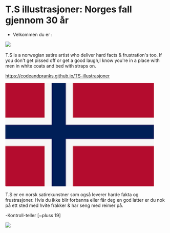 # T.S illustrasjoner: Norges fall gjennom 30 år
 - Velkommen du er :

![](https://api.visitorbadge.io/api/VisitorHit?user=CodeAndPranks-TS-illustrasjoner&repo=github-visitors-badge&countColor=%237B1E7A)

T.S is a norwegian satire artist who
 deliver hard facts & frustration's too. If you don't get pissed off or get a good laugh,I know you're in a place with men in white coats and bed with straps on.
 
https://codeandpranks.github.io/TS-illustrasjoner

![Engelsk text](no.png)

T.S er en norsk satirekunstner som også leverer harde fakta og frustrasjoner.
Hvis du ikke blir forbanna eller får deg en god latter er du nok på ett sted med hvite frakker & har seng med reimer på.

-Kontroll-teller [~pluss 19]

![](https://komarev.com/ghpvc/?username=CodeAndPranks&abbreviated=true)

